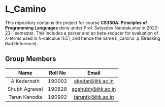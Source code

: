 # L_Camino
This repository contains the project for course **CS350A: Principles of Programming Languages** done under Prof. Satyadev Nandakumar in 2022-23-I semester. This includes a parser and an beta-reducer for evaluation of λ-terms used in λ-calculus [LC], and hence the name L_camino :p (Breaking Bad Reference).

## Group Members

|       Name      | Roll No |        Email        |
|:---------------:|:-------:|:-------------------:|
| A Kedarnath |  190002 |  akedar@iitk.ac.in | 
|   Shubh Agrawal   | 190828 |  agshubh@iitk.ac.in|
|  Tarun Kanodia |  190902 | taruntk@iitk.ac.in |

